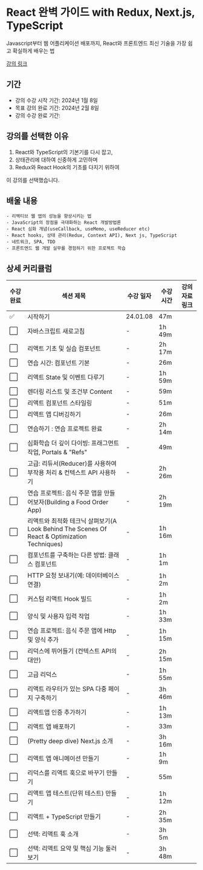 # React 완벽 가이드 with Redux, Next.js, TypeScript

Javascript부터 웹 어플리케이션 배포까지, React와 프론트엔드 최신 기술을 가장 쉽고 확실하게 배우는 법

[강의 링크](https://www.udemy.com/course/best-react/)

## 기간
- 강의 수강 시작 기간: 2024년 1월 8일
- 목표 강의 완료 기간: 2024년 2월 8일
- 강의 수강 완료 기간: 

## 강의를 선택한 이유
1. React와 TypeScript의 기본기를 다시 잡고,
2. 상태관리에 대하여 신중하게 고민하며
3. Redux와 React Hook의 기초를 다지기 위하여

이 강의를 선택했습니다.

## 배울 내용

```
- 리액티브 웹 앱의 성능을 향상시키는 법
- JavaScript의 장점을 극대화하는 React 개발방법론
- React 심화 개념(useCallback, useMemo, useReducer etc)
- React hooks, 상태 관리(Redux, Context API), Next js, TypeScript
- 네트워크, SPA, TDD
- 프론트엔드 웹 개발 실무를 경험하기 위한 프로젝트 학습
```

## 상세 커리큘럼

| 수강 완료            | 섹션 제목                                                                                    | 수강 일자 | 수강 시간 | 강의 자료 링크 |
| -------------------- | -------------------------------------------------------------------------------------------- | --------- | --------- | -------------- |
| :white_check_mark:   | 시작하기                                                                                     | 24.01.08  | 47m       |                |
| :white_large_square:   | 자바스크립트 새로고침                                                                        | -         | 1h 49m    |                |
| :white_large_square: | 리액트 기초 및 실습 컴포넌트                                                                 | -         | 2h 17m    |                |
| :white_large_square: | 연습 시간: 컴포넌트 기본                                                                     | -         | 26m       |                |
| :white_large_square: | 리액트 State 및 이벤트 다루기                                                                | -         | 1h 59m    |                |
| :white_large_square: | 렌더링 리스트 및 조건부 Content                                                              | -         | 59m       |                |
| :white_large_square: | 리액트 컴포넌트 스타일링                                                                     | -         | 51m       |                |
| :white_large_square: | 리액트 앱 디버깅하기                                                                         | -         | 26m       |                |
| :white_large_square: | 연습하기 : 연습 프로젝트 완료                                                                | -         | 2h 14m    |                |
| :white_large_square: | 심화학습 더 깊이 다이빙: 프래그먼트 작업, Portals & "Refs"                                   | -         | 49m       |                |
| :white_large_square: | 고급: 리듀서(Reducer)를 사용하여 부작용 처리 & 컨텍스트 API 사용하기                         | -         | 2h 26m    |                |
| :white_large_square: | 연습 프로젝트: 음식 주문 앱을 만들어보자(Building a Food Order App)                          | -         | 2h 19m    |                |
| :white_large_square: | 리액트와 최적화 테크닉 살펴보기(A Look Behind The Scenes Of React & Optimization Techniques) | -         | 1h 16m    |                |
| :white_large_square: | 컴포넌트를 구축하는 다른 방법: 클래스 컴포넌트                                               | -         | 1h 1m     |                |
| :white_large_square: | HTTP 요청 보내기(예: 데이터베이스 연결)                                                      | -         | 1h 2m     |                |
| :white_large_square: | 커스텀 리액트 Hook 빌드                                                                      | -         | 1h 2m     |                |
| :white_large_square: | 양식 및 사용자 입력 작업                                                                     | -         | 1h 33m    |                |
| :white_large_square: | 연습 프로젝트: 음식 주문 앱에 Http 및 양식 추가                                              | -         | 1h 15m    |                |
| :white_large_square: | 리덕스에 뛰어들기 (컨텍스트 API의 대안)                                                      | -         | 2h 15m    |                |
| :white_large_square: | 고급 리덕스                                                                                  | -         | 1h 55m    |                |
| :white_large_square: | 리액트 라우터가 있는 SPA 다중 페이지 구축하기                                                | -         | 3h 46m    |                |
| :white_large_square: | 리액트앱 인증 추가하기                                                                       | -         | 1h 13m    |                |
| :white_large_square: | 리액트 앱 배포하기                                                                           | -         | 33m       |                |
| :white_large_square: | (Pretty deep dive) Next.js 소개                                                              | -         | 3h 16m    |                |
| :white_large_square: | 리액트 앱 애니메이션 만들기                                                                  | -         | 1h 9m     |                |
| :white_large_square: | 리덕스를 리액트 훅으로 바꾸기 만들기                                                         | -         | 55m       |                |
| :white_large_square: | 리액트 앱 테스트(단위 테스트) 만들기                                                         | -         | 1h 12m    |                |
| :white_large_square: | 리액트 + TypeScript 만들기                                                                   | -         | 2h 35m    |                |
| :white_large_square: | 선택: 리액트 훅 소개                                                                         | -         | 3h 5m     |                |
| :white_large_square: | 선택: 리액트 요약 및 핵심 기능 둘러보기                                                      | -         | 3h 48m    |                |
